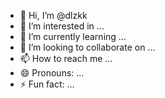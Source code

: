 - 👋 Hi, I’m @dlzkk
- 👀 I’m interested in ...
- 🌱 I’m currently learning ...
- 💞️ I’m looking to collaborate on ...
- 📫 How to reach me ...
- 😄 Pronouns: ...
- ⚡ Fun fact: ...

<!---
dlzkk/dlzkk is a ✨ special ✨ repository because its `README.md` (this file) appears on your GitHub profile.
You can click the Preview link to take a look at your changes.
--->
